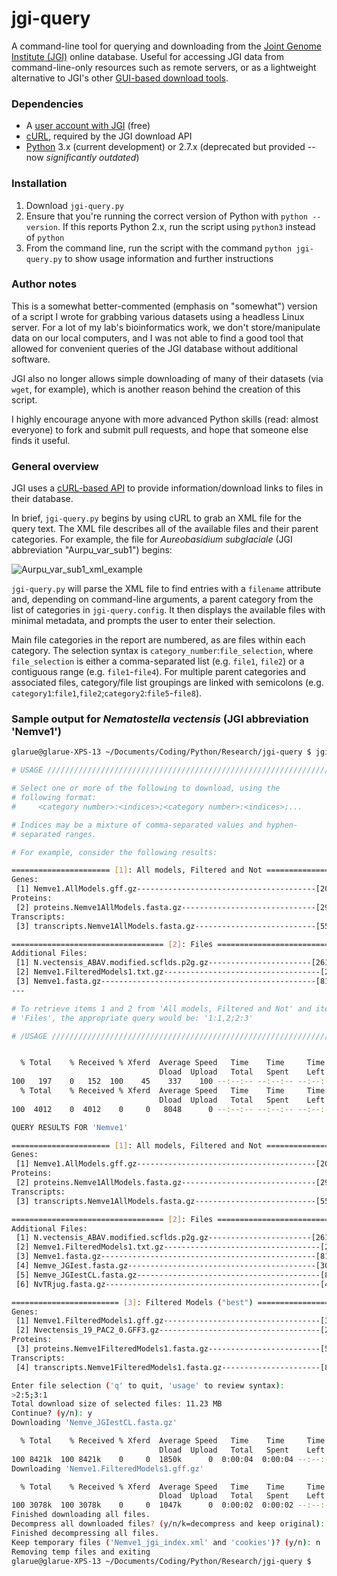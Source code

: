 # jgi-query
A command-line tool for querying and downloading from the [Joint Genome Institute (JGI)](http://genome.jgi-psf.org/) online database. Useful for accessing JGI data from command-line-only resources such as remote servers, or as a lightweight alternative to JGI's other [GUI-based download tools](http://genome.jgi-psf.org/help/download.jsf).

### Dependencies
- A [user account with JGI](http://contacts.jgi-psf.org/registration/new) (free)
- [cURL](http://curl.haxx.se/), required by the JGI download API
- [Python](https://www.python.org/downloads/) 3.x (current development) or 2.7.x (deprecated but provided -- now *significantly outdated*)

### Installation
1. Download `jgi-query.py`
2. Ensure that you're running the correct version of Python with `python --version`. If this reports Python 2.x, run the script using `python3` instead of `python`
3. From the command line, run the script with the command `python jgi-query.py` to show usage information and further instructions

### Author notes
This is a somewhat better-commented (emphasis on "somewhat") version of a script I wrote for grabbing various datasets using a headless Linux server. For a lot of my lab's bioinformatics work, we don't store/manipulate data on our local computers, and I was not able to find a good tool that allowed for convenient queries of the JGI database without additional software.

JGI also no longer allows simple downloading of many of their datasets (via `wget`, for example), which is another reason behind the creation of this script.

I highly encourage anyone with more advanced Python skills (read: almost everyone) to fork and submit pull requests, and hope that someone else finds it useful.

### General overview
JGI uses a [cURL-based API](https://docs.google.com/document/d/1UXovE52y1ab8dZVa-LYNJtgUVgK55nHSQR3HQEJJ5-A/view) to provide information/download links to files in their database.

In brief, `jgi-query.py` begins by using cURL to grab an XML file for the query text. The XML file describes all of the available files and their parent categories. For example, the file for *Aureobasidium subglaciale* (JGI abbreviation "Aurpu_var_sub1") begins:

![Aurpu_var_sub1_xml_example](http://i.imgur.com/4nImnxx.png)

`jgi-query.py` will parse the XML file to find entries with a `filename` attribute and, depending on command-line arguments, a parent category from the list of categories in `jgi-query.config`. It then displays the available files with minimal metadata, and prompts the user to enter their selection.

Main file categories in the report are numbered, as are files within each category. The selection syntax is `category_number`:`file_selection`, where `file_selection` is either a comma-separated list (e.g. `file1`, `file2`) or a contiguous range (e.g. `file1`-`file4`). For multiple parent categories and associated files, category/file list groupings are linked with semicolons (e.g. `category1`:`file1`,`file2`;`category2`:`file5`-`file8`).

### Sample output for _Nematostella vectensis_ (JGI abbreviation 'Nemve1')
```bash
glarue@glarue-XPS-13 ~/Documents/Coding/Python/Research/jgi-query $ jgi-query.py Nemve1

# USAGE ///////////////////////////////////////////////////////////////////////

# Select one or more of the following to download, using the
# following format:
#     <category number>:<indices>;<category number>:<indices>;...

# Indices may be a mixture of comma-separated values and hyphen-
# separated ranges.

# For example, consider the following results:

====================== [1]: All models, Filtered and Not =======================
Genes:
 [1] Nemve1.AllModels.gff.gz----------------------------------------[20 MB|2012]
Proteins:
 [2] proteins.Nemve1AllModels.fasta.gz------------------------------[29 MB|2012]
Transcripts:
 [3] transcripts.Nemve1AllModels.fasta.gz---------------------------[55 MB|2012]

================================== [2]: Files ==================================
Additional Files:
 [1] N.vectensis_ABAV.modified.scflds.p2g.gz-----------------------[261 KB|2012]
 [2] Nemve1.FilteredModels1.txt.gz-----------------------------------[2 MB|2012]
 [3] Nemve1.fasta.gz------------------------------------------------[81 MB|2005]
---

# To retrieve items 1 and 2 from 'All models, Filtered and Not' and item 3 from
# 'Files', the appropriate query would be: '1:1,2;2:3'

# /USAGE //////////////////////////////////////////////////////////////////////


  % Total    % Received % Xferd  Average Speed   Time    Time     Time  Current
                                 Dload  Upload   Total   Spent    Left  Speed
100   197    0   152  100    45    337    100 --:--:-- --:--:-- --:--:--   451
  % Total    % Received % Xferd  Average Speed   Time    Time     Time  Current
                                 Dload  Upload   Total   Spent    Left  Speed
100  4012    0  4012    0     0   8048      0 --:--:-- --:--:-- --:--:--  8778

QUERY RESULTS FOR 'Nemve1'

====================== [1]: All models, Filtered and Not =======================
Genes:
 [1] Nemve1.AllModels.gff.gz----------------------------------------[20 MB|2012]
Proteins:
 [2] proteins.Nemve1AllModels.fasta.gz------------------------------[29 MB|2012]
Transcripts:
 [3] transcripts.Nemve1AllModels.fasta.gz---------------------------[55 MB|2012]

================================== [2]: Files ==================================
Additional Files:
 [1] N.vectensis_ABAV.modified.scflds.p2g.gz-----------------------[261 KB|2012]
 [2] Nemve1.FilteredModels1.txt.gz-----------------------------------[2 MB|2012]
 [3] Nemve1.fasta.gz------------------------------------------------[81 MB|2005]
 [4] Nemve_JGIest.fasta.gz------------------------------------------[30 MB|2012]
 [5] Nemve_JGIestCL.fasta.gz-----------------------------------------[8 MB|2012]
 [6] NvTRjug.fasta.gz------------------------------------------------[4 KB|2012]

======================== [3]: Filtered Models ("best") =========================
Genes:
 [1] Nemve1.FilteredModels1.gff.gz-----------------------------------[3 MB|2012]
 [2] Nvectensis_19_PAC2_0.GFF3.gz------------------------------------[2 MB|2012]
Proteins:
 [3] proteins.Nemve1FilteredModels1.fasta.gz-------------------------[5 MB|2012]
Transcripts:
 [4] transcripts.Nemve1FilteredModels1.fasta.gz----------------------[8 MB|2012]

Enter file selection ('q' to quit, 'usage' to review syntax):
>2:5;3:1
Total download size of selected files: 11.23 MB
Continue? (y/n): y
Downloading 'Nemve_JGIestCL.fasta.gz'

  % Total    % Received % Xferd  Average Speed   Time    Time     Time  Current
                                 Dload  Upload   Total   Spent    Left  Speed
100 8421k  100 8421k    0     0  1850k      0  0:00:04  0:00:04 --:--:-- 1978k
Downloading 'Nemve1.FilteredModels1.gff.gz'

  % Total    % Received % Xferd  Average Speed   Time    Time     Time  Current
                                 Dload  Upload   Total   Spent    Left  Speed
100 3078k  100 3078k    0     0  1047k      0  0:00:02  0:00:02 --:--:-- 1059k
Finished downloading all files.
Decompress all downloaded files? (y/n/k=decompress and keep original): y
Finished decompressing all files.
Keep temporary files ('Nemve1_jgi_index.xml' and 'cookies')? (y/n): n
Removing temp files and exiting
glarue@glarue-XPS-13 ~/Documents/Coding/Python/Research/jgi-query $
```

